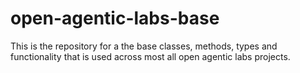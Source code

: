 # open-agentic-labs-base
This is the repository for a the base classes, methods, types and functionality that is used across most all open agentic labs projects.

